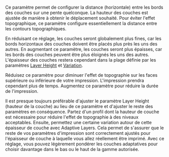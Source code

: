 Ce paramètre permet de configurer la distance (horizontale) entre les bords des couches sur une pente quelconque. La hauteur des couches est ajustée de manière à obtenir le déplacement souhaité. Pour éviter l'effet topographique, ce paramètre configure essentiellement la distance entre les contours topographiques.

En réduisant ce réglage, les couches seront globalement plus fines, car les bords horizontaux des couches doivent être placés plus près les uns des autres. En augmentant ce paramètre, les couches seront plus épaisses, car les bords des couches peuvent être plus éloignés les uns des autres. L'épaisseur des couches restera cependant dans la plage définie par les paramètres [Layer Height](layer_height.md) et [Variation](adaptive_layer_height_variation.md).

Réduisez ce paramètre pour diminuer l'effet de topographie sur les faces supérieure ou inférieure de votre impression. L'impression prendra cependant plus de temps. Augmentez ce paramètre pour réduire la durée de l'impression.

Il est presque toujours préférable d'ajuster le paramètre Layer Height (hauteur de la couche) au lieu de ce paramètre et d'ajuster le reste des paramètres en conséquence. Partez d'un profil dont la hauteur de couche est nécessaire pour réduire l'effet de topographie à des niveaux acceptables. Ensuite, permettez une certaine variation autour de cette épaisseur de couche avec Adaptive Layers. Cela permet de s'assurer que le reste de vos paramètres d'impression sont correctement ajustés pour l'épaisseur de couche à laquelle vous allez réellement être imprimé. Avec ce réglage, vous pouvez légèrement pondérer les couches adaptatives pour choisir davantage dans le bas ou le haut de la gamme autorisée.
